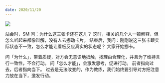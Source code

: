 ```yaml
---
date: 2020/11/20
---
```


<img src='https://img1.baidu.com/it/u=313854387,2511269055&fm=253&fmt=auto&app=138&f=JPEG?w=320&h=319' />

站会时，SM 问：为什么这三张卡还在这儿？
这时，相关的几个人一顿解释，但怎么听起来都像辩解，没有人去挪动卡片。
结束后，我问：刚刚说这三张卡跟实际状态不一致，怎么才能让看板反应真实的状态呢？
大家开始挪卡。

问「为什么」，带着质疑，对方会无意识地抵触，找理由合理化，并且为了维持言行一致性，不会行动。
问「怎么才能」，会激发思考，促进行动。
前者指向过去，后者指向当下。
过去是无法改变的，作为教练，我们始终要引导对方把注意力放在当下，激发行动。
